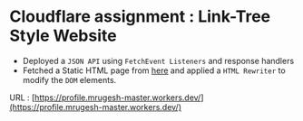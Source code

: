 # Cloudflare assignment : Link-Tree Style Website

* Deployed a `JSON API` using `FetchEvent Listeners` and response handlers
* Fetched a Static HTML page from [here](https://static-links-page.signalnerve.workers.dev) and applied a `HTML Rewriter` to modify the `DOM` elements.

URL : [https://profile.mrugesh-master.workers.dev/](https://profile.mrugesh-master.workers.dev/)